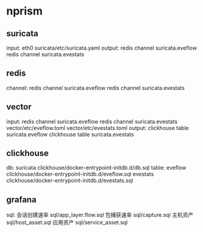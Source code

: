 # nprism

## suricata
input:
    eth0
    suricata/etc/suricata.yaml
output:
    redis channel suricata.eveflow
    redis channel suricata.evestats

## redis
channel:
    redis channel suricata.eveflow
    redis channel suricata.evestats

## vector
input:
    redis channel suricata.eveflow
    redis channel suricata.evestats
    vector/etc/eveflow.toml
    vector/etc/evestats.toml
output:
    clickhouse table suricata.eveflow
    clickhouse table suricata.evestats
    
## clickhouse
db:
    suricata clickhouse/docker-entrypoint-initdb.d/db.sql
table:
    eveflow clickhouse/docker-entrypoint-initdb.d/eveflow.sql
    evestats clickhouse/docker-entrypoint-initdb.d/evestats.sql

## grafana
sql:
    会话创建速率 sql/app_layer.flow.sql
    包捕获速率 sql/capture.sql
    主机资产 sql/host_asset.sql
    应用资产 sql/service_asset.sql
